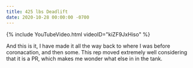 ```yaml
---
title: 425 lbs Deadlift
date: 2020-10-28 00:00:00 -0700
---
```


{% include YouTubeVideo.html videoID="kiZF9JxHiso" %}

And this is it, I have made it all the way back to where I was before coronacation, and then some. This rep moved extremely well considering that it is a PR, which makes me wonder what else in in the tank.
